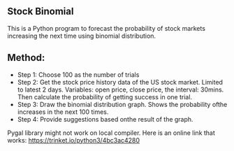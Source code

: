 ## Stock Binomial
This is a Python program to forecast the probability of stock markets increasing
the next time using binomial distribution.

## Method:
- Step 1: Choose 100 as the number of trials
- Step 2: Get the stock price history data of the US stock market. Limited to latest 2 days.
         Variables: open price, close price, the interval: 30mins.
         Then calculate the probability of getting success in one trial.
- Step 3: Draw the binomial distribution graph. 
         Shows the probability ofthe increases in the next 100 times.
- Step 4: Provide suggestions based onthe result of the graph.

Pygal library might not work on local compiler. Here is an online link that works: 
https://trinket.io/python3/4bc3ac4280
